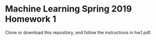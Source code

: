 # Machine Learning Spring 2019 Homework 1

Clone or download this repository, and follow the instructions in hw1.pdf.